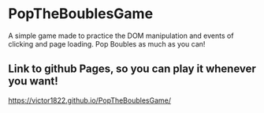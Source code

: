 # PopTheBoublesGame
A simple game made to practice the DOM manipulation and events of clicking  and page loading. Pop Boubles as much as you can!

## Link to github Pages, so you can play it whenever you want!
https://victor1822.github.io/PopTheBoublesGame/
